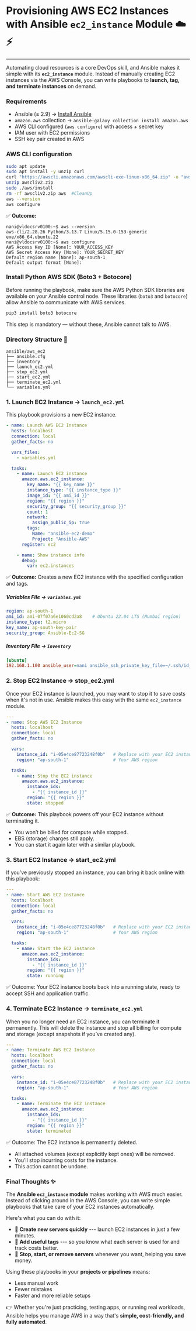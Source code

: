 # Provisioning AWS EC2 Instances with Ansible `ec2_instance` Module ☁️⚡
---

Automating cloud resources is a core DevOps skill, and Ansible makes it simple with its **`ec2_instance`** module. Instead of manually creating EC2 instances via the AWS Console, you can write playbooks to **launch, tag, and terminate instances** on demand.

### Requirements

-   Ansible (≥ 2.9) → [Install Ansible](https://narendrakaduru.online/blog/install-ansible-using-pip)
-   `amazon.aws` collection → `ansible-galaxy collection install amazon.aws`
-   AWS CLI configured (`aws configure`) with access + secret key
-   IAM user with EC2 permissions
-   SSH key pair created in AWS

### AWS CLI configuration

```bash
sudo apt update
sudo apt install -y unzip curl
curl "https://awscli.amazonaws.com/awscli-exe-linux-x86_64.zip" -o "awscliv2.zip"
unzip awscliv2.zip
sudo ./aws/install
rm -rf awscliv2.zip aws  #CleanUp
aws --version
aws configure
```

✅ **Outcome:**

```text
nani@vldocsrv0100:~$ aws --version
aws-cli/2.28.26 Python/3.13.7 Linux/5.15.0-153-generic exe/x86_64.ubuntu.22
nani@vldocsrv0100:~$ aws configure
AWS Access Key ID [None]: YOUR_ACCESS_KEY
AWS Secret Access Key [None]: YOUR_SECRET_KEY
Default region name [None]: ap-south-1
Default output format [None]:
```

### Install Python AWS SDK (Boto3 + Botocore)

Before running the playbook, make sure the AWS Python SDK libraries are available on your Ansible control node. These libraries (`boto3` and `botocore`) allow Ansible to communicate with AWS services.

```bash
pip3 install boto3 botocore
```
This step is mandatory — without these, Ansible cannot talk to AWS.

### Directory Structure 📂

```text
ansible/aws_ec2
├── ansible.cfg
├── inventory
├── launch_ec2.yml
├── stop_ec2.yml
├── start_ec2.yml
├── terminate_ec2.yml
└── variables.yml
```


### 1\. Launch EC2 Instance → `launch_ec2.yml`

This playbook provisions a new EC2 instance.

```yaml
- name: Launch AWS EC2 Instance
  hosts: localhost
  connection: local
  gather_facts: no

  vars_files:
    - variables.yml

  tasks:
    - name: Launch EC2 instance
      amazon.aws.ec2_instance:
        key_name: "{{ key_name }}"
        instance_type: "{{ instance_type }}"
        image_id: "{{ ami_id }}"
        region: "{{ region }}"
        security_group: "{{ security_group }}"
        count: 1
        network:
          assign_public_ip: true
        tags:
          Name: "ansible-ec2-demo"
          Project: "Ansible-AWS"
      register: ec2

    - name: Show instance info
      debug:
        var: ec2.instances
```

✅ **Outcome:** Creates a new EC2 instance with the specified configuration and tags.


##### Variables File → `variables.yml`

```yaml
region: ap-south-1
ami_id: ami-07f07a6e1060cd2a8    # Ubuntu 22.04 LTS (Mumbai region)
instance_type: t2.micro
key_name: ap-south-key-pair
security_group: Ansible-Ec2-SG
```


##### Inventory File → `inventory`

```ini
[ubuntu]
192.168.1.100 ansible_user=nani ansible_ssh_private_key_file=~/.ssh/id_ed25519_vldocsrv0100
```

### 2\. Stop EC2 Instance → stop_ec2.yml

Once your EC2 instance is launched, you may want to stop it to save costs when it's not in use. Ansible makes this easy with the same `ec2_instance` module.

```yaml
---
- name: Stop AWS EC2 Instance
  hosts: localhost
  connection: local
  gather_facts: no

  vars:
    instance_id: "i-05e4ce87723248f0b"   # Replace with your EC2 instance ID
    region: "ap-south-1"                 # Your AWS region

  tasks:
    - name: Stop the EC2 instance
      amazon.aws.ec2_instance:
        instance_ids:
          - "{{ instance_id }}"
        region: "{{ region }}"
        state: stopped
```

✅ **Outcome:** This playbook powers off your EC2 instance without terminating it.

- You won’t be billed for compute while stopped.
- EBS (storage) charges still apply.
- You can start it again later with a similar playbook.

### 3\. Start EC2 Instance → start_ec2.yml

If you’ve previously stopped an instance, you can bring it back online with this playbook:

```yaml
---
- name: Start AWS EC2 Instance
  hosts: localhost
  connection: local
  gather_facts: no

  vars:
    instance_id: "i-05e4ce87723248f0b"   # Replace with your EC2 instance ID
    region: "ap-south-1"                 # Your AWS region

  tasks:
    - name: Start the EC2 instance
      amazon.aws.ec2_instance:
        instance_ids:
          - "{{ instance_id }}"
        region: "{{ region }}"
        state: running
```
✅ Outcome: Your EC2 instance boots back into a running state, ready to accept SSH and application traffic.

### 4\. Terminate EC2 Instance → `terminate_ec2.yml`

When you no longer need an EC2 instance, you can terminate it permanently. This will delete the instance and stop all billing for compute and storage (except snapshots if you’ve created any).

```yaml
---
- name: Terminate AWS EC2 Instance
  hosts: localhost
  connection: local
  gather_facts: no

  vars:
    instance_id: "i-05e4ce87723248f0b"   # Replace with your EC2 instance ID
    region: "ap-south-1"                 # Your AWS region

  tasks:
    - name: Terminate the EC2 instance
      amazon.aws.ec2_instance:
        instance_ids:
          - "{{ instance_id }}"
        region: "{{ region }}"
        state: terminated
```

✅ Outcome: The EC2 instance is permanently deleted.

- All attached volumes (except explicitly kept ones) will be removed.
- You’ll stop incurring costs for the instance.
- This action cannot be undone.


### Final Thoughts ✨

The **Ansible `ec2_instance` module** makes working with AWS much easier. Instead of clicking around in the AWS Console, you can write simple playbooks that take care of your EC2 instances automatically.

Here's what you can do with it:

-   🚀 **Create new servers quickly** --- launch EC2 instances in just a few minutes.
-   📌 **Add useful tags** --- so you know what each server is used for and track costs better.
-   🛑 **Stop, start, or remove servers** whenever you want, helping you save money.

Using these playbooks in your **projects or pipelines** means:

-   Less manual work
-   Fewer mistakes
-   Faster and more reliable setups

👉 Whether you're just practicing, testing apps, or running real workloads, Ansible helps you manage AWS in a way that's **simple, cost-friendly, and fully automated**.
